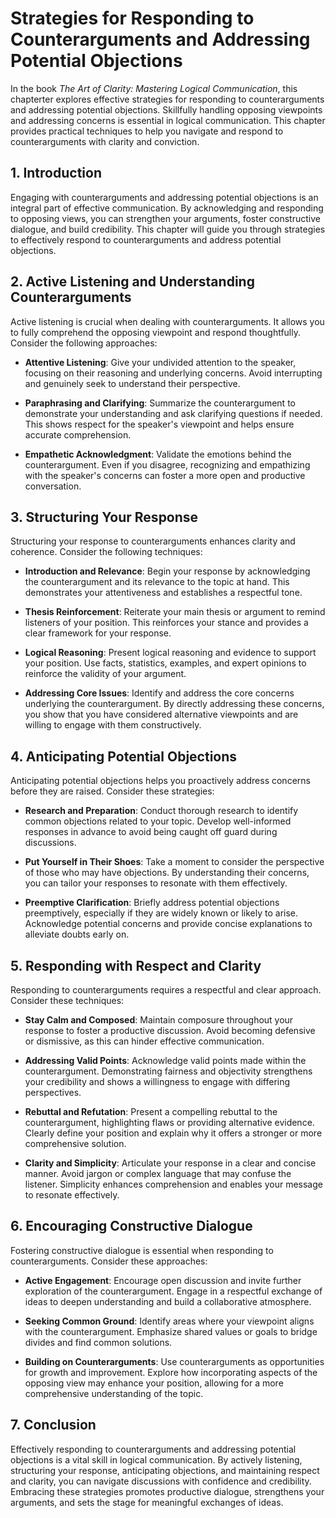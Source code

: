 Strategies for Responding to Counterarguments and Addressing Potential Objections
============================================================================================

In the book *The Art of Clarity: Mastering Logical Communication*, this chapterter explores effective strategies for responding to counterarguments and addressing potential objections. Skillfully handling opposing viewpoints and addressing concerns is essential in logical communication. This chapter provides practical techniques to help you navigate and respond to counterarguments with clarity and conviction.

**1. Introduction**
-------------------

Engaging with counterarguments and addressing potential objections is an integral part of effective communication. By acknowledging and responding to opposing views, you can strengthen your arguments, foster constructive dialogue, and build credibility. This chapter will guide you through strategies to effectively respond to counterarguments and address potential objections.

**2. Active Listening and Understanding Counterarguments**
----------------------------------------------------------

Active listening is crucial when dealing with counterarguments. It allows you to fully comprehend the opposing viewpoint and respond thoughtfully. Consider the following approaches:

* **Attentive Listening**: Give your undivided attention to the speaker, focusing on their reasoning and underlying concerns. Avoid interrupting and genuinely seek to understand their perspective.

* **Paraphrasing and Clarifying**: Summarize the counterargument to demonstrate your understanding and ask clarifying questions if needed. This shows respect for the speaker's viewpoint and helps ensure accurate comprehension.

* **Empathetic Acknowledgment**: Validate the emotions behind the counterargument. Even if you disagree, recognizing and empathizing with the speaker's concerns can foster a more open and productive conversation.

**3. Structuring Your Response**
--------------------------------

Structuring your response to counterarguments enhances clarity and coherence. Consider the following techniques:

* **Introduction and Relevance**: Begin your response by acknowledging the counterargument and its relevance to the topic at hand. This demonstrates your attentiveness and establishes a respectful tone.

* **Thesis Reinforcement**: Reiterate your main thesis or argument to remind listeners of your position. This reinforces your stance and provides a clear framework for your response.

* **Logical Reasoning**: Present logical reasoning and evidence to support your position. Use facts, statistics, examples, and expert opinions to reinforce the validity of your argument.

* **Addressing Core Issues**: Identify and address the core concerns underlying the counterargument. By directly addressing these concerns, you show that you have considered alternative viewpoints and are willing to engage with them constructively.

**4. Anticipating Potential Objections**
----------------------------------------

Anticipating potential objections helps you proactively address concerns before they are raised. Consider these strategies:

* **Research and Preparation**: Conduct thorough research to identify common objections related to your topic. Develop well-informed responses in advance to avoid being caught off guard during discussions.

* **Put Yourself in Their Shoes**: Take a moment to consider the perspective of those who may have objections. By understanding their concerns, you can tailor your responses to resonate with them effectively.

* **Preemptive Clarification**: Briefly address potential objections preemptively, especially if they are widely known or likely to arise. Acknowledge potential concerns and provide concise explanations to alleviate doubts early on.

**5. Responding with Respect and Clarity**
------------------------------------------

Responding to counterarguments requires a respectful and clear approach. Consider these techniques:

* **Stay Calm and Composed**: Maintain composure throughout your response to foster a productive discussion. Avoid becoming defensive or dismissive, as this can hinder effective communication.

* **Addressing Valid Points**: Acknowledge valid points made within the counterargument. Demonstrating fairness and objectivity strengthens your credibility and shows a willingness to engage with differing perspectives.

* **Rebuttal and Refutation**: Present a compelling rebuttal to the counterargument, highlighting flaws or providing alternative evidence. Clearly define your position and explain why it offers a stronger or more comprehensive solution.

* **Clarity and Simplicity**: Articulate your response in a clear and concise manner. Avoid jargon or complex language that may confuse the listener. Simplicity enhances comprehension and enables your message to resonate effectively.

**6. Encouraging Constructive Dialogue**
----------------------------------------

Fostering constructive dialogue is essential when responding to counterarguments. Consider these approaches:

* **Active Engagement**: Encourage open discussion and invite further exploration of the counterargument. Engage in a respectful exchange of ideas to deepen understanding and build a collaborative atmosphere.

* **Seeking Common Ground**: Identify areas where your viewpoint aligns with the counterargument. Emphasize shared values or goals to bridge divides and find common solutions.

* **Building on Counterarguments**: Use counterarguments as opportunities for growth and improvement. Explore how incorporating aspects of the opposing view may enhance your position, allowing for a more comprehensive understanding of the topic.

**7. Conclusion**
-----------------

Effectively responding to counterarguments and addressing potential objections is a vital skill in logical communication. By actively listening, structuring your response, anticipating objections, and maintaining respect and clarity, you can navigate discussions with confidence and credibility. Embracing these strategies promotes productive dialogue, strengthens your arguments, and sets the stage for meaningful exchanges of ideas.
